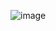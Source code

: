 ![image](https://github.com/MatLeg25/TShirt-JetpackCompose/assets/70913892/56731546-4e33-4b00-9dbb-6e46c0263592)

